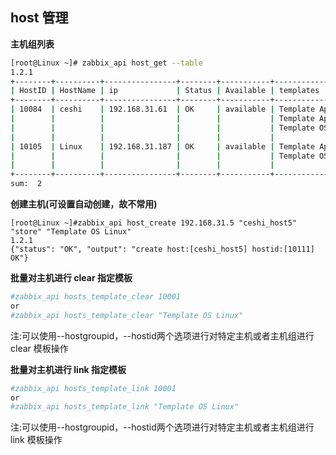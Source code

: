 ## host 管理

**主机组列表**

```bash
[root@Linux ~]# zabbix_api host_get --table
1.2.1
+--------+----------+----------------+--------+-----------+----------------------------+
| HostID | HostName | ip             | Status | Available | templates                  |
+--------+----------+----------------+--------+-----------+----------------------------+
| 10084  | ceshi    | 192.168.31.61  | OK     | available | Template App MySQL         |
|        |          |                |        |           | Template App Zabbix Server |
|        |          |                |        |           | Template OS Linux          |
|        |          |                |        |           |                            |
| 10105  | Linux    | 192.168.31.187 | OK     | available | Template App MySQL         |
|        |          |                |        |           | Template OS Linux          |
|        |          |                |        |           |                            |
+--------+----------+----------------+--------+-----------+----------------------------+
sum:  2
``` 
**创建主机(可设置自动创建，故不常用)**
```
[root@Linux ~]#zabbix_api host_create 192.168.31.5 "ceshi_host5" "store" "Template OS Linux" 
1.2.1
{"status": "OK", "output": "create host:[ceshi_host5] hostid:[10111] OK"}
```

**批量对主机进行 clear 指定模板**

```bash
#zabbix_api hosts_template_clear 10001
or
#zabbix_api hosts_template_clear "Template OS Linux"
``` 
注:可以使用--hostgroupid，--hostid两个选项进行对特定主机或者主机组进行 clear 模板操作

**批量对主机进行 link 指定模板**

```bash
#zabbix_api hosts_template_link 10001
or
#zabbix_api hosts_template_link "Template OS Linux"
``` 
注:可以使用--hostgroupid，--hostid两个选项进行对特定主机或者主机组进行 link 模板操作

